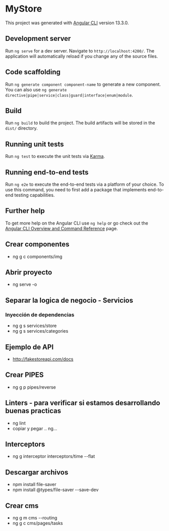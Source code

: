 # MyStore

This project was generated with [Angular CLI](https://github.com/angular/angular-cli) version 13.3.0.

## Development server

Run `ng serve` for a dev server. Navigate to `http://localhost:4200/`. The application will automatically reload if you change any of the source files.

## Code scaffolding

Run `ng generate component component-name` to generate a new component. You can also use `ng generate directive|pipe|service|class|guard|interface|enum|module`.

## Build

Run `ng build` to build the project. The build artifacts will be stored in the `dist/` directory.

## Running unit tests

Run `ng test` to execute the unit tests via [Karma](https://karma-runner.github.io).

## Running end-to-end tests

Run `ng e2e` to execute the end-to-end tests via a platform of your choice. To use this command, you need to first add a package that implements end-to-end testing capabilities.

## Further help

To get more help on the Angular CLI use `ng help` or go check out the [Angular CLI Overview and Command Reference](https://angular.io/cli) page.


## Crear componentes
- ng g c components/img

## Abrir proyecto 
- ng serve -o

## Separar la logica de negocio - Servicios
### Inyección de dependencias
- ng g s services/store
- ng g s services/categories

## Ejemplo de API
- http://fakestoreapi.com/docs

## Crear PIPES
- ng g p pipes/reverse

## Linters - para verificar si estamos desarrollando buenas practicas
- ng lint
- copiar y pegar .. ng...

## Interceptors
- ng g interceptor interceptors/time --flat

## Descargar archivos
- npm install file-saver 
- npm install @types/file-saver --save-dev

## Crear cms
- ng g m cms --routing
- ng g c cms/pages/tasks
